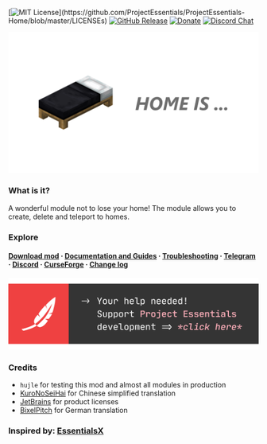 [![MIT License](https://img.shields.io/apm/l/atomic-design-ui.svg?)](https://github.com/ProjectEssentials/ProjectEssentials-Home/blob/master/LICENSEs) [![GitHub Release](https://img.shields.io/github/release/ProjectEssentials/ProjectEssentials-Home.svg?style=flat)]() [![Donate](https://img.shields.io/badge/$-support-ff69b4.svg?style=flat)](https://paypal.me/mairwunnx) [![Discord Chat](https://img.shields.io/discord/308323056592486420.svg)](https://discord.gg/VU9XZAt)

![](https://github.com/ProjectEssentials/ProjectEssentials-Assets/raw/ASSETS-20-Q2/assets/specific/home/header.png)

### What is it?

A wonderful module not to lose your home! The module allows you to create, delete and teleport to homes.

### Explore

#### [Download mod](https://github.com/ProjectEssentials/ProjectEssentials-Home/releases/download/2.0.0%2BMC-1.15.2/Project.Essentials.Home-2.0.0+MC-1.15.2.jar) · [Documentation and Guides](https://projectessentials.github.io/manual) · [Troubleshooting](https://github.com/ProjectEssentials/ProjectEssentials-Home/issues/new/choose) · [Telegram](https://t.me/minecraftforge) · [Discord](https://discord.gg/VU9XZAt) · [CurseForge](https://www.curseforge.com/minecraft/mc-mods/project-essentials-home) · [Change log](https://github.com/ProjectEssentials/ProjectEssentials-Home/blob/master/changelog.md)

[![](https://github.com/ProjectEssentials/ProjectEssentials-Assets/raw/ASSETS-20-Q2/assets/common/support.png)](https://gist.github.com/MairwunNx/fda95062618db6880ef8ee06e1bba54f)

### Credits

- `hujle` for testing this mod and almost all modules in production
- [KuroNoSeiHai](https://github.com/KuroNoSeiHai) for Chinese simplified translation
- [JetBrains](https://www.jetbrains.com/) for product licenses
- [BixelPitch](https://github.com/BixelPitch) for German translation

### Inspired by: [EssentialsX](https://github.com/EssentialsX)
